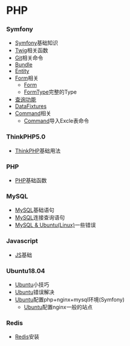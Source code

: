 # PHP
### Symfony
- [Symfony](Symfony/Symfony.md)基础知识
- [Twig](Symfony/Twig.md)相关函数
- [Git](Symfony/Git.md)相关命令
- [Bundle](Symfony/Bundle.md)
- [Entity](Symfony/Entity.md)
- [Form](Symfony/Form.md)相关
	- [Form](Symfony/Form.md)
	- [FormType](Symfony/FormType.md)完整的Type
- [查询功能](Symfony/Check.md)
- [DataFixtures](Symfony/Fixtures.md)
- [Command]()相关
	- [Command](Symfony/CommandExcle.md)导入Excle表命令
### ThinkPHP5.0
- [ThinkPHP](ThinkPHP/thinkphp.md)基础用法
### PHP
- [PHP](PHP/PHP.md)基础函数
### MySQL
- [MySQL](MySQL/MySQL.md)基础语句
- [MySQL](MySQL/Join.md)连接查询语句
- [MySQL & Ubuntu(Linux)](MySQL/error.md)一些错误
### Javascript
- [JS](JS/Javascript.md)基础
### Ubuntu18.04
- [Ubuntu](Ubuntu/Ubuntu.md)小技巧
- [Ubuntu](Ubuntu/error.md)错误解决
- [Ubuntu](Ubuntu/nginx.md)配置php+nginx+mysql环境(Symfony)     
  - [Ubuntu](Ubuntu/nginx_php.md)配置nginx一般的站点
  
### Redis
- [Redis](Redis/Download.md)安装
 
